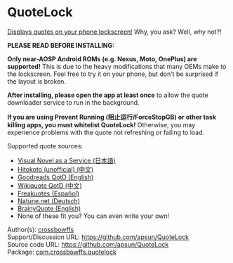 # QuoteLock

[Displays quotes on your phone lockscreen!](https://i.imgur.com/EXzpNWA.jpg) Why, you ask? Well, why not?!

**PLEASE READ BEFORE INSTALLING:**

**Only near-AOSP Android ROMs (e.g. Nexus, Moto, OnePlus) are supported!** This is due to the heavy modifications that many OEMs make to the lockscreen. Feel free to try it on your phone, but don't be surprised if the layout is broken.

**After installing, please open the app at least once** to allow the quote downloader service to run in the background.

**If you are using Prevent Running (阻止运行/ForceStopGB) or other task killing apps, you must whitelist QuoteLock!** Otherwise, you may experience problems with the quote not refreshing or failing to load.

Supported quote sources:

* [Visual Novel as a Service (日本語)](http://vnaas.apsun.xyz/)
* [Hitokoto (unofficial) (中文)](https://blog.lwl12.com/read/hitokoto-api.html)
* [Goodreads QotD (English)](https://www.goodreads.com/)
* [Wikiquote QotD (中文)](https://www.wikiquote.org/)
* [Freakuotes (Español)](https://freakuotes.com/)
* [Natune.net (Deutsch)](https://natune.net/zitate/)
* [BrainyQuote (English)](https://www.brainyquote.com/)
* None of these fit you? You can even write your own!

Author(s): [crossbowffs](https://repo.xposed.info/users/crossbowffs) <br />
Support/Discussion URL: 
https://github.com/apsun/QuoteLock <br />
Source code URL: 
https://github.com/apsun/QuoteLock <br />
Package: 
[com.crossbowffs.quotelock](https://github.com/Xposed-Modules-Repo/com.crossbowffs.quotelock/releases/tag/1.4.0)
